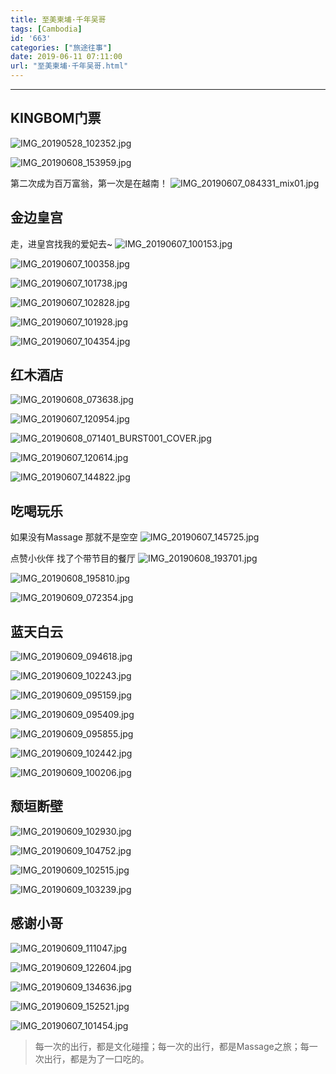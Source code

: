 ```yaml
---
title: 至美柬埔·千年吴哥
tags: [Cambodia]
id: '663'
categories: ["旅途往事"]
date: 2019-06-11 07:11:00
url: "至美柬埔·千年吴哥.html"
---
```


* * *

## KINGBOM门票

![IMG_20190528_102352.jpg](http://blog.dahouzi.cn/blog/picture/IMG_20190528_102352.jpg?imageView/2/w/800)

![IMG_20190608_153959.jpg](http://blog.dahouzi.cn/blog/picture/IMG_20190608_153959.jpg?imageView/2/w/800)

第二次成为百万富翁，第一次是在越南！ ![IMG_20190607_084331_mix01.jpg](http://blog.dahouzi.cn/blog/picture/IMG_20190607_084331_mix01.jpg?imageView/2/w/800)

## 金边皇宫

走，进皇宫找我的爱妃去~ ![IMG_20190607_100153.jpg](http://blog.dahouzi.cn/blog/picture/IMG_20190607_100153.jpg?imageView/2/w/800)

![IMG_20190607_100358.jpg](http://blog.dahouzi.cn/blog/picture/IMG_20190607_100358.jpg?imageView/2/w/800)

![IMG_20190607_101738.jpg](http://blog.dahouzi.cn/blog/picture/IMG_20190607_101738.jpg?imageView/2/w/800)

![IMG_20190607_102828.jpg](http://blog.dahouzi.cn/blog/picture/IMG_20190607_102828.jpg?imageView/2/w/800)

![IMG_20190607_101928.jpg](http://blog.dahouzi.cn/blog/picture/IMG_20190607_101928.jpg?imageView/2/w/800)

![IMG_20190607_104354.jpg](http://blog.dahouzi.cn/blog/picture/IMG_20190607_104354.jpg?imageView/2/w/800)

## 红木酒店

![IMG_20190608_073638.jpg](http://blog.dahouzi.cn/blog/picture/IMG_20190608_073638.jpg?imageView/2/w/800)

![IMG_20190607_120954.jpg](http://blog.dahouzi.cn/blog/picture/IMG_20190607_120954.jpg?imageView/2/w/800)

![IMG_20190608_071401_BURST001_COVER.jpg](http://blog.dahouzi.cn/blog/picture/IMG_20190608_071401_BURST001_COVER.jpg?imageView/2/w/800)

![IMG_20190607_120614.jpg](http://blog.dahouzi.cn/blog/picture/IMG_20190607_120614.jpg?imageView/2/w/400)

![IMG_20190607_144822.jpg](http://blog.dahouzi.cn/blog/picture/IMG_20190607_144822.jpg?imageView/2/w/200)

## 吃喝玩乐

如果没有Massage 那就不是空空 ![IMG_20190607_145725.jpg](http://blog.dahouzi.cn/blog/picture/IMG_20190607_145725.jpg?imageView/2/w/200)

点赞小伙伴 找了个带节目的餐厅 ![IMG_20190608_193701.jpg](http://blog.dahouzi.cn/blog/picture/IMG_20190608_193701.jpg?imageView/2/w/400)

![IMG_20190608_195810.jpg](http://blog.dahouzi.cn/blog/picture/IMG_20190608_195810.jpg?imageView/2/w/600)

![IMG_20190609_072354.jpg](http://blog.dahouzi.cn/blog/picture/IMG_20190609_072354.jpg?imageView/2/w/800)

## 蓝天白云

![IMG_20190609_094618.jpg](http://blog.dahouzi.cn/blog/picture/IMG_20190609_094618.jpg?imageView/2/w/800)

![IMG_20190609_102243.jpg](http://blog.dahouzi.cn/blog/picture/IMG_20190609_102243.jpg?imageView/2/w/600)

![IMG_20190609_095159.jpg](http://blog.dahouzi.cn/blog/picture/IMG_20190609_095159.jpg?imageView/2/w/400)

![IMG_20190609_095409.jpg](http://blog.dahouzi.cn/blog/picture/IMG_20190609_095409.jpg?imageView/2/w/300)

![IMG_20190609_095855.jpg](http://blog.dahouzi.cn/blog/picture/IMG_20190609_095855.jpg?imageView/2/w/800)

![IMG_20190609_102442.jpg](http://blog.dahouzi.cn/blog/picture/IMG_20190609_102442.jpg?imageView/2/w/600)

![IMG_20190609_100206.jpg](http://blog.dahouzi.cn/blog/picture/IMG_20190609_100206.jpg?imageView/2/w/400)

## 颓垣断壁

![IMG_20190609_102930.jpg](http://blog.dahouzi.cn/blog/picture/IMG_20190609_102930.jpg?imageView/2/w/800)

![IMG_20190609_104752.jpg](http://blog.dahouzi.cn/blog/picture/IMG_20190609_104752.jpg?imageView/2/w/800)

![IMG_20190609_102515.jpg](http://blog.dahouzi.cn/blog/picture/IMG_20190609_102515.jpg?imageView/2/w/800)

![IMG_20190609_103239.jpg](http://blog.dahouzi.cn/blog/picture/IMG_20190609_103239.jpg?imageView/2/w/800)

## 感谢小哥

![IMG_20190609_111047.jpg](http://blog.dahouzi.cn/blog/picture/IMG_20190609_111047.jpg?imageView/2/w/800)

![IMG_20190609_122604.jpg](http://blog.dahouzi.cn/blog/picture/IMG_20190609_122604.jpg?imageView/2/w/700)

![IMG_20190609_134636.jpg](http://blog.dahouzi.cn/blog/picture/IMG_20190609_134636.jpg?imageView/2/w/600)

![IMG_20190609_152521.jpg](http://blog.dahouzi.cn/blog/picture/IMG_20190609_152521.jpg?imageView/2/w/500)

![IMG_20190607_101454.jpg](http://blog.dahouzi.cn/blog/picture/IMG_20190607_101454.jpg?imageView/2/w/400)

> 每一次的出行，都是文化碰撞；每一次的出行，都是Massage之旅；每一次出行，都是为了一口吃的。